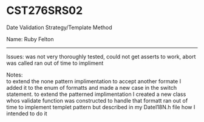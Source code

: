 # CST276SRS02  

Date Validation Strategy/Template Method  

Name: Ruby Felton 

---
Issues: was not very thoroughly tested, could not get asserts to work, abort was called
ran out of time to impliment


Notes:  
to extend the none pattern implimentation to accept another formate I added it to the enum of formatts and made a new case in the switch statement.
to extend the patterned implimentation I created a new class whos validate function was constructed to handle that formatt
ran out of time to implement templet pattern but described in my DateI18N.h file how I intended to do it
###

